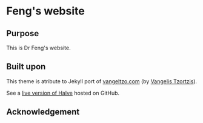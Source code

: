 # Feng's website
  
## Purpose
This is Dr Feng's website.

## Built upon  

This theme is atribute to Jekyll port of [vangeltzo.com](http://vangeltzo.com/) (by [Vangelis Tzortzis](https://github.com/srekoble)).

See a [live version of Halve](http://taylantatli.github.io/Halve) hosted on GitHub.

## Acknowledgement



